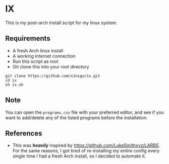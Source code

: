 # IX
This is my post-arch install script for my linux system.

## Requirements
- A fresh Arch linux install
- A working internet connection
- Run this script as root
- Git clone this into your root directory

```
git clone https://github.com/x1nigo/ix.git
cd ix
sh ix.sh
```
## Note
You can open the `programs.csv` file with your preferred editor, and see if you want to add/delete
any of the listed programs before the installation.

## References
- This was ***heavily*** inspired by https://github.com/LukeSmithxyz/LARBS. For the same reasons,
I got tired of re-installing my entire config every single time I had a fresh Arch install,
so I decided to automate it.
